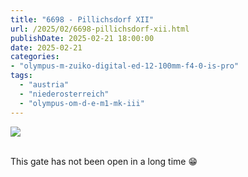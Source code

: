 ```yaml
---
title: "6698 - Pillichsdorf XII"
url: /2025/02/6698-pillichsdorf-xii.html
publishDate: 2025-02-21 18:00:00
date: 2025-02-21
categories:
- "olympus-m-zuiko-digital-ed-12-100mm-f4-0-is-pro"
tags:
  - "austria"
  - "niederosterreich"
  - "olympus-om-d-e-m1-mk-iii"
---
```

<div class="container">
<div class="center"><a target="_blank" href="https://d25zfm9zpd7gm5.cloudfront.net/1200x1200/2020/20200920_101044_lr.jpg"><img class="webfeedsFeaturedVisual" src="https://d25zfm9zpd7gm5.cloudfront.net/0600x0600/2020/20200920_101044_lr.jpg" /></a></div>
</div>
<br />

This gate has not been open in a long time :grin:
